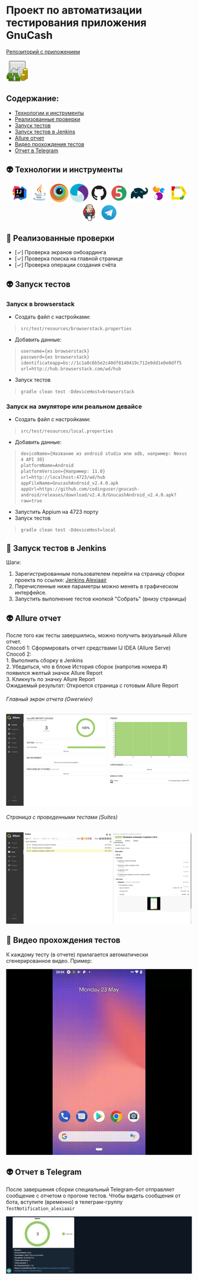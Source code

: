# Проект по автоматизации тестирования приложения GnuCash
<a target="_blank" href="https://github.com/codinguser/gnucash-android">Репозиторий с приложением</a>

<a href="https://www.gnucash.org/"><img src="images\logoapp.png" height="60" alt="GnuCash"/></a>
## Содержание:
- [Технологии и инструменты](#alien-технологии-и-инструменты)
- [Реализованные проверки](#fairy-Реализованные-проверки)
- [Запуск тестов](#alien-Запуск-тестов)
- [Запуск тестов в Jenkins](#fairy-Запуск-тестов-в-Jenkins)
- [Allure отчет](#alien-Allure-отчет)
- [Видео прохождения тестов](#fairy-Видео-прохождения-тестов)
- [Отчет в Telegram](#alien-Отчет-в-Telegram)

## :alien: Технологии и инструменты

<p align="center">
<a href="https://www.jetbrains.com/idea/"><img src="images\logo\Idea.svg" width="50" height="50"  alt="IDEA"/></a>
<a href="https://www.java.com/"><img src="images\logo\Java.svg" width="50" height="50"  alt="Java"/></a>
<a href="https://www.browserstack.com/"><img src="images\logo\browserstack-icon.svg" width="50" height="50"  alt="Browserstack"/></a>
<a href="https://appium.io/"><img src="images\logo\appium.svg" width=50" height="50"  alt="Appium"/></a>
<a href="https://github.com/"><img src="images\logo\GitHub.svg" width="50" height="50"  alt="Github"/></a>
<a href="https://junit.org/junit5/"><img src="images\logo\Junit5.svg" width="50" height="50"  alt="JUnit 5"/></a>
<a href="https://gradle.org/"><img src="images\logo\Gradle.svg" width="50" height="50"  alt="Gradle"/></a>
<a href="https://selenide.org/"><img src="images\logo\Selenide.svg" width="50" height="50"  alt="Selenide"/></a>
<a href="https://github.com/allure-framework/allure2"><img src="images\logo\Allure.svg" width="50" height="50"  alt="Allure"/></a>
<a href="https://www.jenkins.io/"><img src="images\logo\Jenkins.svg" width="50" height="50"  alt="Jenkins"/></a>
<a href="https://web.telegram.org/"><img width="50" height="50"  alt="Telegram" src="images\logo\Telegram.svg"></a>

## :fairy: Реализованные проверки
- [✓] Проверка экранов онбоардинга
- [✓] Проверка поиска на главной странице
- [✓] Проверка операции создания счёта

## :alien: Запуск тестов 
### Запуск в browserstack
* Создать файл с настройками:
> ```src/test/resources/browserstack.properties```
>
* Добавить данные:
>```
>username={из browserstack}
>password={из browserstack}
>identificateapp=bs://1c1a0c6b5e2c40df8140419c712e9dd1e0e0dff5
>url=http://hub.browserstack.com/wd/hub
>```
* Запуск тестов
> ```gradle clean test -DdeviceHost=browserstack```
### Запуск на эмуляторе или реальном девайсе
* Создать файл с настройками:
> ```src/test/resources/local.properties```
* Добавить данные:
>```
>deviceName={Название из android studio или adb, например: Nexus 4 API 30}
>platformName=Android
>platformVersion={Например: 11.0}
>url=http://localhost:4723/wd/hub
>appFileName=GnucashAndroid_v2.4.0.apk
>appUrl=https://github.com/codinguser/gnucash-android/releases/download/v2.4.0/GnucashAndroid_v2.4.0.apk?raw=true
>```
* Запустить Appium на 4723 порту
* Запуск тестов
> ```gradle clean test -DdeviceHost=local```

## :fairy: Запуск тестов в Jenkins
Шаги:
1. Зарегистрированным пользователем перейти на страницу сборки проекта по ссылке: <a target="_blank" href="https://jenkins.autotests.cloud/job/011-alexiaair-diplom-mobile/">Jenkins Alexiaair</a>
2. Перечисленные ниже параметры можно менять в графическом интерфейсе.
3. Запустить выполнение тестов кнопкой "Собрать" (внизу страницы)

## :alien: Allure отчет
После того как тесты завершились, можно получить визуальный Allure отчет.
<br>Способ 1: Сформировать отчет средствами IJ IDEA (Allure Serve)
<br>Способ 2:
<br>1. Выполнить сборку в Jenkins
<br>2. Убедиться, что в блоке История сборок (напротив номера #) появился желтый значок Allure Report
<br>3. Кликнуть по значку Allure Report
<br>Ожидаемый результат: Откроется страница с готовым Allure Report

###### Главный экран отчета (Owerwiev)
<p align="center">
<img title="Allure Graphics" src="images\allure_mian.png">
</p>

###### Страница с проведенными тестами (Suites)
<p align="center">
<img title="Allure Graphics" src="images\allure_tests.png">
</p>

## :fairy: Видео прохождения тестов
К каждому тесту (в отчете) прилагается автоматически сгенерированное видео. Пример:
<p align="center">
  <img title="Selenoid Video" src="images\video_test.gif" alt="video">
</p>

## :alien: Отчет в Telegram
После завершения сборки специальный Telegram-бот отправляет сообщение с отчетом о прогоне тестов.
Чтобы видеть сообщения от бота, вступите (временно) в телеграм-группу `TestNotification_alexiaair`

<p align="center">
<img title="Telegram Bot" src="images\telegram.png">
</p>